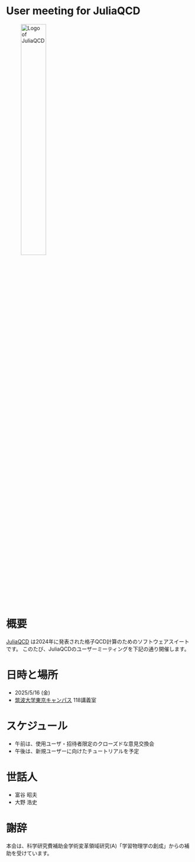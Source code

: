 # User meeting for JuliaQCD

<figure>
  <img src="logo_juliaqcd.png" alt="Logo of JuliaQCD" width="40%" />
</figure>

# 概要
[JuliaQCD](https://github.com/JuliaQCD) は2024年に発表された格子QCD計算のためのソフトウェアスイートです。
このたび、JuliaQCDのユーザーミーティングを下記の通り開催します。

# 日時と場所
- 2025/5/16 (金)
- [筑波大学東京キャンパス](https://www.office.otsuka.tsukuba.ac.jp/location/) 118講義室

# スケジュール
- 午前は、使用ユーザ・招待者限定のクローズドな意見交換会
- 午後は、新規ユーザーに向けたチュートリアルを予定

# 世話人
- 富谷 昭夫
- 大野 浩史

# 謝辞
本会は、科学研究費補助金学術変革領域研究(A)「学習物理学の創成」からの補助を受けています。
